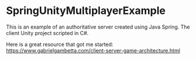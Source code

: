 # SpringUnityMultiplayerExample
This is an example of an authoritative server created using Java Spring. The client Unity project scripted in C#.

Here is a great resource that got me started: https://www.gabrielgambetta.com/client-server-game-architecture.html

